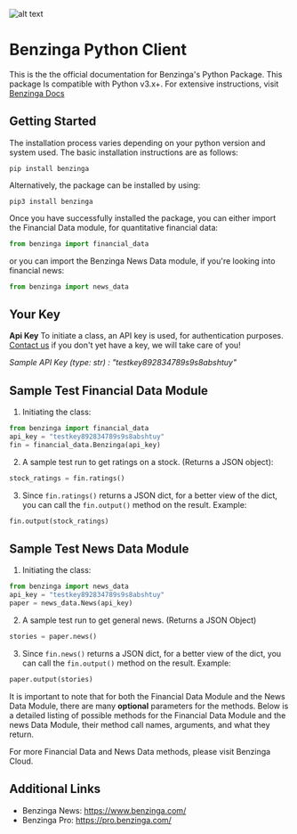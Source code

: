 ![alt text](https://raw.githubusercontent.com/Benzinga/benzinga-python-client/master/logo/Benzinga_Logo-navy.png)

# Benzinga Python Client

This is the the official documentation for Benzinga's Python Package. This package
Is compatible with Python v3.x+. For extensive instructions, visit [Benzinga Docs](https://docs.benzinga.io/benzinga-python/)

## Getting Started

The installation process varies depending on your python version and system used. 
The basic installation instructions are as follows:

```shell
pip install benzinga
```

Alternatively, the package can be installed by using:

```shell
pip3 install benzinga
```

Once you have successfully installed the package, you can either import the 
Financial Data module, for quantitative financial data:
```python
from benzinga import financial_data
```
or you can import the Benzinga News Data module, if you're looking into financial news:
```python
from benzinga import news_data
```

## Your Key

**Api Key** To initiate a class, an API key is used, for
authentication purposes. [Contact us](https://cloud.benzinga.com/lets-talk/) if you don't yet have a key, we will take care of you!

*Sample API Key (type: str) : "testkey892834789s9s8abshtuy"*

## Sample Test Financial Data Module 

1. Initiating the class:

```python
from benzinga import financial_data
api_key = "testkey892834789s9s8abshtuy"
fin = financial_data.Benzinga(api_key)
```

2. A sample test run to get ratings on a stock. (Returns a JSON object):

```python
stock_ratings = fin.ratings()
```

3. Since `fin.ratings()` returns a JSON dict, for a better view of the dict,
you can call the `fin.output()` method on the result. Example:

```python
fin.output(stock_ratings)
```

## Sample Test News Data Module

1. Initiating the class:

```python
from benzinga import news_data
api_key = "testkey892834789s9s8abshtuy"
paper = news_data.News(api_key)
```

2. A sample test run to get general news. (Returns a JSON Object)

```python
stories = paper.news()
```

3. Since `fin.news()` returns a JSON dict, for a better view of the dict,
you can call the `fin.output()` method on the result. Example:

```python
paper.output(stories)
```

It is important to note that for both the Financial Data Module and the News Data Module, there are many **optional** parameters for the methods. Below is a detailed listing of possible methods for the Financial Data Module and the news Data Module, their method call names, arguments, and what they return. 

For more Financial Data and News Data methods, please visit Benzinga Cloud.

## Additional Links

* Benzinga News: https://www.benzinga.com/
* Benzinga Pro: https://pro.benzinga.com/
